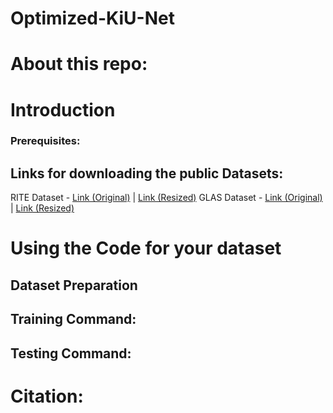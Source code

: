 # Optimized-KiU-Net
# About this repo:
# Introduction
### Prerequisites:
## Links for downloading the public Datasets: 
RITE Dataset - [Link (Original)](https://medicine.uiowa.edu/eye/rite-dataset) | [Link (Resized)](https://drive.google.com/drive/folders/1WTPRJk8Q-Bx-uqMyfoL9JHi7vKotwgL8)
GLAS Dataset - [Link (Original)](https://warwick.ac.uk/fac/cross_fac/tia/data/glascontest) | [Link (Resized)](https://drive.google.com/drive/folders/1dwhjqE0vC0KL_siGUeqMUq08KyO1bPKH) 
# Using the Code for your dataset
## Dataset Preparation
## Training Command:
## Testing Command:
# Citation:
